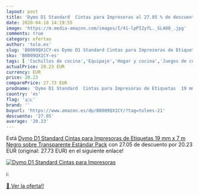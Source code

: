 ```yaml
---
layout: post
title: 'Dymo D1 Standard  Cintas para Impresoras al 27.05 % de descuento'
date: 2020-04-10 14:19:55
image: 'https://m.media-amazon.com/images/I/41-lpPI2yfL._SL400_.jpg'
comments: true
category: ofertas
author: 'tole.es'
slug: 'B0009QX1CY-es Dymo D1 Standard Cintas para Impresoras de Etiquetas 19 mm...'
sku: 'B0009QX1CY-es'
tags: [ 'Cuchillos de cocina','Equipaje','Hogar y cocina','Juegos de cuchillos de cocina','Mochilas','Mochilas tipo casual','Utensilios de cocina','dymo', ]
actualPrice: 20.23 EUR
currency: EUR
price: 20.23
comparePrice: 27.73 EUR
prodname: 'Dymo D1 Standard  Cintas para Impresoras de Etiquetas  19 mm x 7 m  Negro sobre Transparente  Estándar Pack'
country: 'es'
flag: '🇪🇸'
brand: ''
buyurl: 'https://www.amazon.es/dp/B0009QX1CY/?tag=tolees-21'
descuento: '27.05'
average: '20.23'
---
```


Está [Dymo D1 Standard  Cintas para Impresoras de Etiquetas  19 mm x 7 m  Negro sobre Transparente  Estándar Pack](https://www.amazon.es/dp/B0009QX1CY/?tag=tolees-21) con 27.05 de descuento por 20.23 EUR (original: 27.73 EUR) en el siguiente enlace!

[![Dymo D1 Standard  Cintas para Impresoras](https://m.media-amazon.com/images/I/41-lpPI2yfL._SL400_.jpg)](https://www.amazon.es/dp/B0009QX1CY/?tag=tolees-21)

ℹ️:


[🛒 Ver la oferta!!](https://www.amazon.es/dp/B0009QX1CY/?tag=tolees-21)
